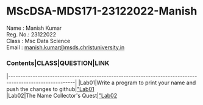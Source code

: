 # MScDSA-MDS171-23122022-Manish

Name : Manish Kumar   
Reg. No.: 23122022  
Class : Msc Data Science  
Email : manish.kumar@msds.christuniversity.in

### **Contents**|CLASS|QUESTION|LINK
|---------------------------------------------------------------------------------------------------------|
|Lab01|Write a program to print your name and push the changes to github|["Lab01](Lab01.ipynb)    
|Lab02|The Name Collector's Quest|["Lab02](Lab02.ipynb)